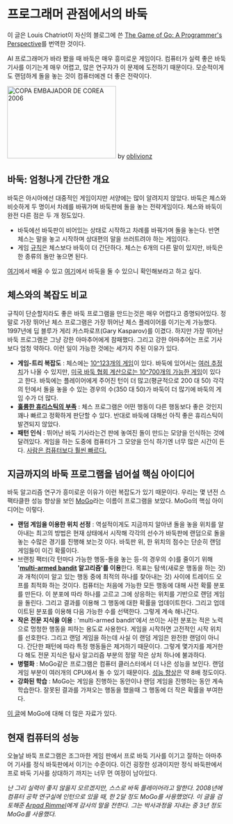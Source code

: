 # 프로그래머 관점에서의 바둑

이 글은 Louis Chatriot이 자신의 블로그에 쓴 [The Game of Go: A Programmer's Perspective](http://needforair.com/blog/2012/04/18/game-of-go/)를 번역한 것이다.

AI 프로그래머가 바라 봤을 때 바둑은 매우 흥미로운 게임이다. 컴퓨터가 실력 좋은 바둑 기사를 이기는게 매우 어렵고, 많은 연구자가 이 문제에 도전하기 때문이다. 모순적이게도 랜덤하게 돌을 놓는 것이 컴퓨터에겐 더 좋은 전략이다.

<a href="http://www.flickr.com/photos/obli/322662164/" title="COPA EMBAJADOR DE COREA 2006 by oblivionz, on Flickr"><img src="http://farm1.staticflickr.com/134/322662164_0260e91add.jpg" width="250" height="166" alt="COPA EMBAJADOR DE COREA 2006"></a>
by [oblivionz](http://www.flickr.com/photos/obli/)

## 바둑: 엄청나게 간단한 개요

바둑은 아시아에선 대중적인 게임이지만 서양에는 많이 알려지지 않았다. 바둑은 체스와 비슷하게 두 명이서 차례를 바꿔가며 바둑판에 돌을 놓는 전략게임이다. 체스와 바둑이 완전 다른 점은 두 개 정도있다.

* 바둑에선 바둑판이 비어있는 상태로 시작하고 차례를 바꿔가며 돌을 놓는다. 반면 체스는 말을 놓고 시작하며 상대편의 말을 쓰러트려야 하는 게임이다.
* 게임 [규칙][go-rules]은 체스보다 바둑이 더 간단하다. 체스는 6개의 다른 말이 있지만, 바둑은 한 종류의 돌만 놓으면 된다.

[여기][go-introduce]에서 배울 수 있고 [여기][go-play]에서 바둑을 둘 수 있으니 확인해보라고 하고 싶다.

## 체스와의 복잡도 비교

규칙이 단순할지라도 좋은 바둑 프로그램을 만드는것은 매우 어렵다고 증명되어있다. 정말로 가장 뛰어난 체스 프로그램은 가장 뛰어난 체스 플레이어를 이기는게 가능했다. 1997년에 딥 블루가 게리 카스파로프(Gary Kasparov)를 이겼다. 하지만 가장 뛰어난 바둑 프로그램은 그냥 강한 아마추어에게 참패했다. 그리고 강한 아마추어는 프로 기사보다 엄청 약하다. 이런 일이 가능한 것에는 세가지 주된 이유가 있다.

* **게임-트리 복잡도** : 체스에는 [10^123개의 게임][chess-num-of-game]이 있다. 바둑에 있어서는 [여러 추정치][estimates-vary]가 나올 수 있지만, [미국 바둑 협회 계산으로는 10^700개의 가능한 게임][go-num-of-game]이 있다고 한다. 바둑에는 플레이어에게 주어진 턴이 더 많고(평균적으로 200 대 50) 각각의 턴에서 돌을 놓을 수 있는 경우의 수(350 대 50)가 바둑이 더 많기에 바둑의 게임 수가 더 많다.
* **[훌륭한 휴리스틱의 부족][lack-of-good-heuristic]** : 체스 프로그램은 어떤 행동이 다른 행동보다 좋은 것인지 꽤나 빠르고 정확하게 판단할 수 있다. 반대로 바둑에 대해선 아직 좋은 휴리스틱이 발견되지 않았다.
* **패턴 인식** : 뛰어난 바둑 기사라는건 판에 놓여진 돌이 만드는 모양을 인식하는 것에 달려있다. 게임을 하는 도중에 컴퓨터가 그 모양을 인식 하기엔 너무 많은 시간이 든다. [사람은 컴퓨터보다 훨씬 빠르다.][human-better]

## 지금까지의 바둑 프로그램을 넘어설 핵심 아이디어

바둑 알고리즘 연구가 흥미로운 이유가 이런 복잡도가 있기 때문이다. 우리는 몇 년전 스팩타클한 성능 향상을 보인 [MoGo][mogo]라는 이름이 프로그램을 보았다. MoGo의 핵심 아이디어는 이렇다.

* **랜덤 게임을 이용한 위치 선정** : 역설적이게도 지금까지 알아낸 돌을 놓을 위치를 알아내는 최고의 방법은 현재 상태에서 시작해 각각의 선수가 바둑판에 랜덤으로 돌을 놓는 수많은 경기를 진행해 보는것 이다. 바둑판 위, 한 위치의 점수는 단순히 랜덤 게임들이 이긴 확률이다.
* 브랜칭 팩터(각 턴마다 가능한 행동-돌을 놓는 등-의 경우의 수)를 줄이기 위해 **'[multi-armed bandit][multi-armed-bandit] 알고리즘'를 이용**한다. 목표는 탐색(새로운 행동을 하는 것)과 개척(이미 알고 있는 행동 중에 최적의 하나를 찾아내는 것) 사이에 트레이드 오프를 최적화 하는 것이다. 컴퓨터는 처음에 가능한 모든 행동에 대해 사전 확률 분포를 만든다. 이 분포에 따라 하나를 고르고 그에 상응하는 위치를 기반으로 랜덤 게임을 돌린다. 그리고 결과를 이용해 그 행동에 대한 확률을 업데이트한다. 그리고 업데이트된 분포를 이용해 다음 가능한 수를 선택한다. 그렇게 계속 해나간다.
* **작은 전문 지식을 이용** : 'multi-armed bandit'에서 쓰이는 사전 분포는 적은 노력으로 멍청한 행동을 피하는 용도로 사용한다. 게임을 시작하면 고전적인 시작 위치를 선호한다. 그리고 랜덤 게임을 하는데 사실 이 랜덤 게임은 완전한 랜덤이 아니다. 간단한 패턴에 따라 특정 행동들은 제거하기 때문이다. 그렇게 몇가지를 제거한다 해도 전문 지식은 탐사 알고리즘 부분의 정말 작은 상처 하나에 불과하다.
* **병렬화** : MoGo같은 프로그램은 컴퓨터 클러스터에서 더 나은 성능을 보인다. 랜덤 게임 부분이 여러개의 CPU에서 돌 수 있기 때문이다. [성능 향상][speed-up-factor]은 약 8배 정도이다.
* **강화된 학습** : MoGo는 게임을 진행하는 동안이나 랜덤 게임을 진행하는 동안 계속 학습한다. 잘못된 결과를 가져오는 행동을 했을때 그 행동에 더 작은 확률을 부여한다.

[이 글][article-to-learn-mogo]에 MoGo에 대해 더 많은 자료가 있다.

## 현재 컴퓨터의 성능

오늘날 바둑 프로그램은 조그마한 게임 판에서 프로 바둑 기사를 이기고 잘하는 아마추어 기사를 정식 바둑판에서 이기는 수준이다. 이건 굉장한 성과이지만 정식 바둑판에서 프로 바둑 기사를 상대하기 까지는 너무 먼 여정이 남아있다.

*난 그리 실력이 좋지 않을지 모르겠지만, 스스로 바둑 플레이어라고 말한다. 2008년에 컴퓨터 공학 연구실에 인턴으로 있을 때, 한 2달 정도 MoGo를 사용했었다.
이 글을 검토해준 [Arpad Rimmel](http://www.linkedin.com/pub/arpad-rimmel/b/9a7/847)에게 감사의 말을 전한다. 그는 박사과정을 지내는 중 3년 정도 MoGo를 사용했다.*


[go-rules]: http://senseis.xmp.net/?RulesOfGoIntroductory
[go-introduce]: http://senseis.xmp.net/?RulesOfGoIntroductory
[go-play]: http://www.gokgs.com/

[chess-num-of-game]: http://en.wikipedia.org/wiki/Shannon_number
[estimates-vary]: http://en.wikipedia.org/wiki/Go_and_mathematics
[go-num-of-game]: http://www.usgo.org/resources/topten.html
[lack-of-good-heuristic]: http://en.wikipedia.org/wiki/Evaluation_function
[human-better]: http://curiosity.discovery.com/question/humans-better-than-computers
[mogo]: http://www.lri.fr/~teytaud/mogo.html

[multi-armed-bandit]: http://en.wikipedia.org/wiki/Multi-armed_bandit
[speed-up-factor]: http://en.wikipedia.org/wiki/Amdahl's_law
[article-to-learn-mogo]: http://www.pleinsud.u-psud.fr/specialR2008/en/12_GOthique.pdf
